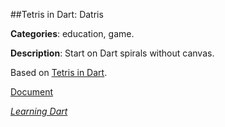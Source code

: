 
##Tetris in Dart: Datris

**Categories**: education, game.

**Description**: Start on Dart spirals without canvas.

Based on [Tetris in Dart](http://jjinux.blogspot.ca/2011/11/tetris-in-dart.html).

[Document](http://goo.gl/68ecjb)

[*Learning Dart*](http://learningdart.org/)